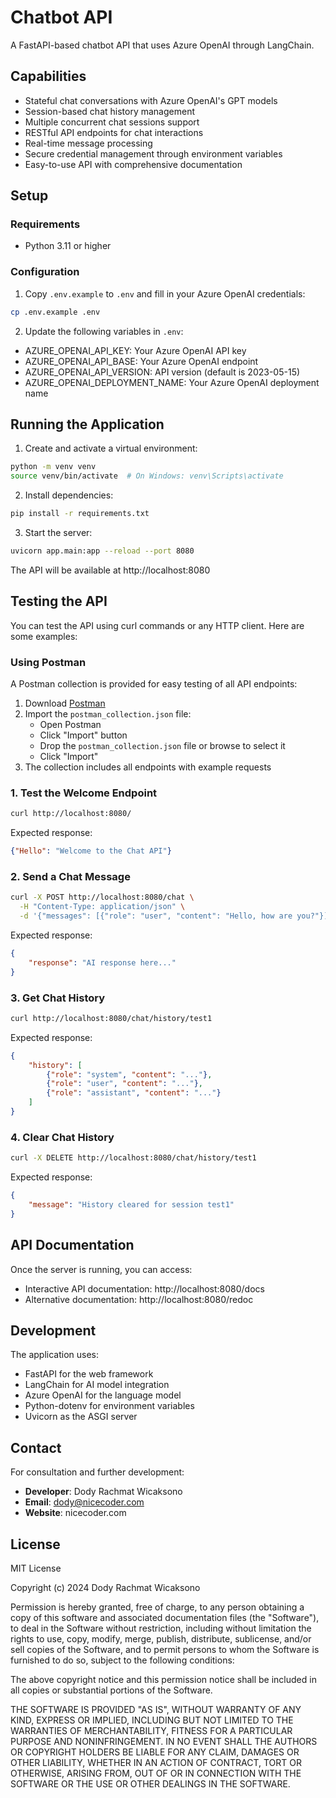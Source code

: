 # Chatbot API

A FastAPI-based chatbot API that uses Azure OpenAI through LangChain.

## Capabilities

- Stateful chat conversations with Azure OpenAI's GPT models
- Session-based chat history management
- Multiple concurrent chat sessions support
- RESTful API endpoints for chat interactions
- Real-time message processing
- Secure credential management through environment variables
- Easy-to-use API with comprehensive documentation

## Setup

### Requirements
- Python 3.11 or higher

### Configuration
1. Copy `.env.example` to `.env` and fill in your Azure OpenAI credentials:
```bash
cp .env.example .env
```

2. Update the following variables in `.env`:
- AZURE_OPENAI_API_KEY: Your Azure OpenAI API key
- AZURE_OPENAI_API_BASE: Your Azure OpenAI endpoint
- AZURE_OPENAI_API_VERSION: API version (default is 2023-05-15)
- AZURE_OPENAI_DEPLOYMENT_NAME: Your Azure OpenAI deployment name

## Running the Application

1. Create and activate a virtual environment:
```bash
python -m venv venv
source venv/bin/activate  # On Windows: venv\Scripts\activate
```

2. Install dependencies:
```bash
pip install -r requirements.txt
```

3. Start the server:
```bash
uvicorn app.main:app --reload --port 8080
```

The API will be available at http://localhost:8080

## Testing the API

You can test the API using curl commands or any HTTP client. Here are some examples:

### Using Postman

A Postman collection is provided for easy testing of all API endpoints:

1. Download [Postman](https://www.postman.com/downloads/)
2. Import the `postman_collection.json` file:
   - Open Postman
   - Click "Import" button
   - Drop the `postman_collection.json` file or browse to select it
   - Click "Import"
3. The collection includes all endpoints with example requests

### 1. Test the Welcome Endpoint
```bash
curl http://localhost:8080/
```
Expected response:
```json
{"Hello": "Welcome to the Chat API"}
```

### 2. Send a Chat Message
```bash
curl -X POST http://localhost:8080/chat \
  -H "Content-Type: application/json" \
  -d '{"messages": [{"role": "user", "content": "Hello, how are you?"}], "session_id": "test1"}'
```
Expected response:
```json
{
    "response": "AI response here..."
}
```

### 3. Get Chat History
```bash
curl http://localhost:8080/chat/history/test1
```
Expected response:
```json
{
    "history": [
        {"role": "system", "content": "..."},
        {"role": "user", "content": "..."},
        {"role": "assistant", "content": "..."}
    ]
}
```

### 4. Clear Chat History
```bash
curl -X DELETE http://localhost:8080/chat/history/test1
```
Expected response:
```json
{
    "message": "History cleared for session test1"
}
```

## API Documentation

Once the server is running, you can access:
- Interactive API documentation: http://localhost:8080/docs
- Alternative documentation: http://localhost:8080/redoc

## Development

The application uses:
- FastAPI for the web framework
- LangChain for AI model integration
- Azure OpenAI for the language model
- Python-dotenv for environment variables
- Uvicorn as the ASGI server

## Contact

For consultation and further development:
- **Developer**: Dody Rachmat Wicaksono
- **Email**: dody@nicecoder.com
- **Website**: nicecoder.com

## License

MIT License

Copyright (c) 2024 Dody Rachmat Wicaksono

Permission is hereby granted, free of charge, to any person obtaining a copy
of this software and associated documentation files (the "Software"), to deal
in the Software without restriction, including without limitation the rights
to use, copy, modify, merge, publish, distribute, sublicense, and/or sell
copies of the Software, and to permit persons to whom the Software is
furnished to do so, subject to the following conditions:

The above copyright notice and this permission notice shall be included in all
copies or substantial portions of the Software.

THE SOFTWARE IS PROVIDED "AS IS", WITHOUT WARRANTY OF ANY KIND, EXPRESS OR
IMPLIED, INCLUDING BUT NOT LIMITED TO THE WARRANTIES OF MERCHANTABILITY,
FITNESS FOR A PARTICULAR PURPOSE AND NONINFRINGEMENT. IN NO EVENT SHALL THE
AUTHORS OR COPYRIGHT HOLDERS BE LIABLE FOR ANY CLAIM, DAMAGES OR OTHER
LIABILITY, WHETHER IN AN ACTION OF CONTRACT, TORT OR OTHERWISE, ARISING FROM,
OUT OF OR IN CONNECTION WITH THE SOFTWARE OR THE USE OR OTHER DEALINGS IN THE
SOFTWARE.
